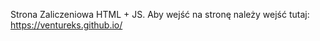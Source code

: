 Strona Zaliczeniowa HTML + JS. Aby wejść na stronę należy wejść tutaj: https://ventureks.github.io/
